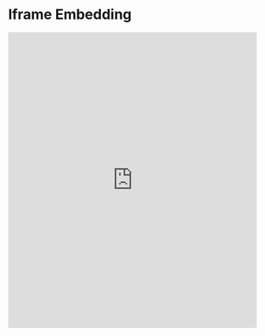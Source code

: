 
  # Iframe Embedding

<iframe src="https://example4.com" width="100%" height="600px" frameborder="0" allowfullscreen></iframe>
